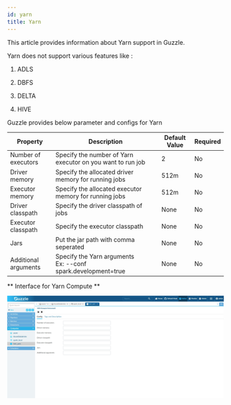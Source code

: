 ```yaml
---
id: yarn
title: Yarn
---
```


This article provides information about Yarn support in Guzzle.

Yarn does not support various features like : 

1. ADLS

2. DBFS

3. DELTA

4. HIVE

Guzzle provides below parameter and configs for Yarn


|Property|Description|Default Value|Required|
|--- |--- |--- |--- |
|Number of executors|Specify the number of Yarn executor on you want to run job|2|No|
|Driver memory|Specify the allocated driver memory for running jobs|512m|No|
|Executor memory|Specify the allocated executor memory for running jobs|512m|No|
|Driver classpath|Specify the driver classpath of jobs|None|No|
|Executor classpath|Specify the executor classpath|None|No|
|Jars|Put the jar path with comma seperated|None|No|
|Additional arguments|Specify the Yarn arguments <br />Ex: --conf spark.development=true|None|No|

** Interface for Yarn Compute **

![image alt text](/img/docs/how-to-guides/compute/yarn_1.jpg)
